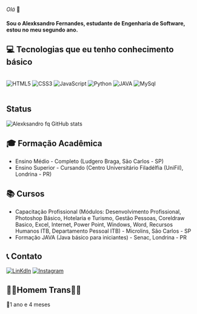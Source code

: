_Olá_ 👋 
#### Sou o Alexksandro Fernandes, estudante de Engenharia de Software, estou no meu segundo ano.

## 💻 Tecnologias que eu tenho conhecimento básico
<div style="display: inline_block"><br/>
    <img align="center" src="https://img.shields.io/badge/HTML5-E34F26?style=for-the-badge&logo=html5&logoColor=white" alt="HTML5"/>
    <img align="center" src="https://img.shields.io/badge/CSS3-1572B6?style=for-the-badge&logo=css3&logoColor=white" alt="CSS3"/>
    <img align="center" src="https://img.shields.io/badge/JavaScript-F7DF1E?style=for-the-badge&logo=javascript&logoColor=black" alt="JavaScript"/>
    <img align="center" src="https://img.shields.io/badge/Python-14354C?style=for-the-badge&logo=python&logoColor=white" alt="Python"/>
    <img align="center" src="https://img.shields.io/badge/Java-ED8B00?style=for-the-badge&logo=openjdk&logoColor=white" alt="JAVA"/>
    <img align="center" src="https://img.shields.io/badge/MySQL-00000F?style=for-the-badge&logo=mysql&logoColor=white" alt="MySql"/>
</div></br>

## Status
![Alexksandro fq GitHub stats](https://github-readme-stats.vercel.app/api?username=alexksandrofq&show_icons=true&theme=dark)

## 🎓 Formação Acadêmica 
- Ensino Médio - Completo (Ludgero Braga, São Carlos - SP)</br>
- Ensino Superior - Cursando (Centro Universitário Filadélfia (UniFil), Londrina - PR)

## 📚 Cursos
- Capacitação Profissional (Módulos:  Desenvolvimento Profissional, Photoshop Básico, Hotelaria e Turismo, 
Gestão Pessoas, Coreldraw Basico, Excel, Internet, Power Point, Windows, Word, Recursos Humanos ITB, Departamento Pessoal ITB) - Microlins, São Carlos - SP</br>
- Formação JAVA (Java básico para iniciantes) - Senac, Londrina - PR

## 📞 Contato
[![LinKdIn](https://img.shields.io/badge/LinkedIn-0077B5?style=for-the-badge&logo=linkedin&logoColor=white)](https://www.linkedin.com/in/alexksandro-fernandes-de-queiroz-4040172b8/)
[![Instagram](https://img.shields.io/badge/Instagram-E4405F?style=for-the-badge&logo=instagram&logoColor=white)](https://www.instagram.com/alezinho_fq/)

## 🏳️‍⚧️Homem Trans🏳️‍⚧️
💉1 ano e 4 meses
